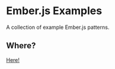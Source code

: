 Ember.js Examples
=================
A collection of example Ember.js patterns.

Where?
------
[Here!](https://scottburton11.github.com/Ember.js-Examples/index.html)
